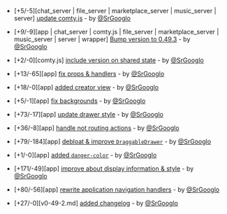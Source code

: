 * [+5/-5][chat_server | file_server | marketplace_server | music_server | server] [update comty.js](https://github.com/ragestudio/comty/commit/6b0aedf6a7eda50fa46f8459806aa38051c19646) - by [@SrGooglo](https://github.com/srgooglo)

* [+9/-9][app | chat_server | comty.js | file_server | marketplace_server | music_server | server | wrapper] [Bump version to 0.49.3](https://github.com/ragestudio/comty/commit/77565b8fda824faec9621b7ed6e707bfd6addf81) - by [@SrGooglo](https://github.com/srgooglo)

* [+2/-0][comty.js] [include version on shared state](https://github.com/ragestudio/comty/commit/7cf2f71fb78a74e5fee6fff0f909d6d93a8df5d7) - by [@SrGooglo](https://github.com/srgooglo)

* [+13/-65][app] [fix props & handlers](https://github.com/ragestudio/comty/commit/203553d7d14a52337808a6da2528e37685221b8c) - by [@SrGooglo](https://github.com/srgooglo)

* [+18/-0][app] [added creator view](https://github.com/ragestudio/comty/commit/d1af2d4777d15f1aa8ed332a9633370dd8485d44) - by [@SrGooglo](https://github.com/srgooglo)

* [+5/-1][app] [fix backgrounds](https://github.com/ragestudio/comty/commit/52e6882a1a4511619c1ae001e2a77b81781da6e8) - by [@SrGooglo](https://github.com/srgooglo)

* [+73/-17][app] [update drawer style](https://github.com/ragestudio/comty/commit/26b5d2e054e7e50452dea546a4b83e0a792bb15e) - by [@SrGooglo](https://github.com/srgooglo)

* [+36/-8][app] [handle not routing actions](https://github.com/ragestudio/comty/commit/7397b14d3e78b7104b5f429793dbee7c850ac8c2) - by [@SrGooglo](https://github.com/srgooglo)

* [+79/-184][app] [debloat & improve `DraggableDrawer`](https://github.com/ragestudio/comty/commit/cfcabc55d69d7dfa8ce646291ee9c4e643629041) - by [@SrGooglo](https://github.com/srgooglo)

* [+1/-0][app] [added `danger-color`](https://github.com/ragestudio/comty/commit/fc36450b31fdc7fdc2c5d209c158a0e4156e97f8) - by [@SrGooglo](https://github.com/srgooglo)

* [+171/-49][app] [improve about display information & style](https://github.com/ragestudio/comty/commit/25d15730ce05e69392c459c72a0d4567671a809d) - by [@SrGooglo](https://github.com/srgooglo)

* [+80/-56][app] [rewrite application navigation handlers](https://github.com/ragestudio/comty/commit/d1b93eacaca7cf01df23da1abdf5fc445d240e6d) - by [@SrGooglo](https://github.com/srgooglo)

* [+27/-0][v0-49-2.md] [added changelog](https://github.com/ragestudio/comty/commit/9f98a9c4ab3b2d453e84b3fe14e497b3a61497f3) - by [@SrGooglo](https://github.com/srgooglo)